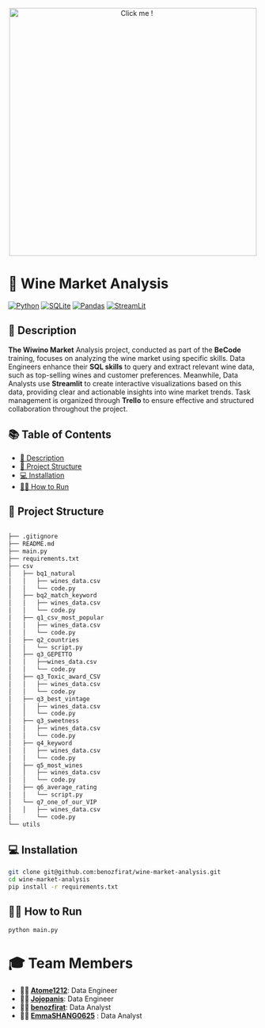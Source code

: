 <p align="center">
  <a href="https://www.youtube.com/embed/dQw4w9WgXcQ?autoplay=1">
      <img src="https://media.wired.com/photos/641337bd5e3ab3be4fe3e789/master/w_1600%2Cc_limit/sql_normal.gif" alt="Click me !" width="500" />
  </a>
</p>


# 🍷 Wine Market Analysis

[![Python](https://img.shields.io/badge/python-3670A0?style=for-the-badge&logo=python&logoColor=ffdd54)](https://www.python.org) [![SQLite](https://img.shields.io/badge/sqlite-%2307405e.svg?style=for-the-badge&logo=sqlite&logoColor=white)](https://www.sqlite.org) [![Pandas](https://img.shields.io/badge/pandas-%23150458.svg?style=for-the-badge&logo=pandas&logoColor=white)](https://pandas.pydata.org/) [![StreamLit](https://img.shields.io/badge/-Streamlit-FF4B4B?style=for-the-badge&logo=streamlit&logoColor=white)](https://streamlit.io/)


## 📝 Description

**The Wiwino Market** Analysis project, conducted as part of the **BeCode** training, focuses on analyzing the wine market using specific skills. Data Engineers enhance their **SQL skills** to query and extract relevant wine data, such as top-selling wines and customer preferences. Meanwhile, Data Analysts use **Streamlit** to create interactive visualizations based on this data, providing clear and actionable insights into wine market trends. Task management is organized through **Trello** to ensure effective and structured collaboration throughout the project.

## 📚 Table of Contents
- [📝 Description](#-description)
- [📂 Project Structure](#-project-structure)
- [💻 Installation](#-installation)
- [🏃‍♂️ How to Run](#-how-to-run)
  
## 📂 Project Structure

```bash 

├── .gitignore
├── README.md
├── main.py
├── requirements.txt
├── csv
│   ├── bq1_natural
│   │   ├── wines_data.csv
│   │   └── code.py
│   ├── bq2_match_keyword
│   │   ├── wines_data.csv
│   │   └── code.py
│   ├── q1_csv_most_popular
│   │   ├── wines_data.csv
│   │   └── code.py
│   ├── q2_countries
│   │   └── script.py
│   ├── q3_GEPETTO
│   │   ├──wines_data.csv
│   │   └── code.py
│   ├── q3_Toxic_award_CSV
│   │   ├── wines_data.csv
│   │   └── code.py
│   ├── q3_best_vintage
│   │   ├── wines_data.csv
│   │   └── code.py
│   ├── q3_sweetness
│   │   ├── wines_data.csv
│   │   └── code.py
│   ├── q4_keyword
│   │   ├── wines_data.csv
│   │   └── code.py
│   ├── q5_most_wines
│   │   ├── wines_data.csv
│   │   └── code.py
│   ├── q6_average_rating
│   │   └── script.py
│   └── q7_one_of_our_VIP
│   │   ├── wines_data.csv
│       └── code.py
└── utils


```

## 💻 Installation

```bash
git clone git@github.com:benozfirat/wine-market-analysis.git
cd wine-market-analysis
pip install -r requirements.txt
```
## 🏃‍♂️ How to Run

```bash
python main.py
```

# 🎓 Team Members

- **👷‍♂️ [Atome1212](https://github.com/Atome1212)**: Data Engineer
- **👷‍♂️ [Jojopanis](https://github.com/Jojopanis)**: Data Engineer
- **👨‍💻 [benozfirat](https://github.com/benozfirat)**: Data Analyst
- **👩‍💻 [EmmaSHANG0625](https://github.com/EmmaSHANG0625)** : Data Analyst
  
